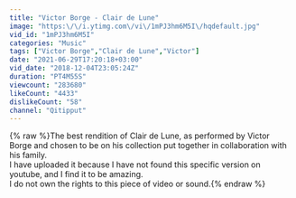 ```yaml
---
title: "Victor Borge - Clair de Lune"
image: "https:\/\/i.ytimg.com\/vi\/1mPJ3hm6M5I\/hqdefault.jpg"
vid_id: "1mPJ3hm6M5I"
categories: "Music"
tags: ["Victor Borge","Clair de Lune","Victor"]
date: "2021-06-29T17:20:18+03:00"
vid_date: "2018-12-04T23:05:24Z"
duration: "PT4M55S"
viewcount: "283680"
likeCount: "4433"
dislikeCount: "58"
channel: "Qitipput"
---
```

{% raw %}The best rendition of Clair de Lune, as performed by Victor Borge and chosen to be on his collection put together in collaboration with his family.<br />I have uploaded it because I have not found this specific version on youtube, and I find it to be amazing.<br />I do not own the rights to this piece of video or sound.{% endraw %}
